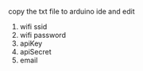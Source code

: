 copy the txt file to arduino ide and edit
1. wifi ssid
2. wifi password
3. apiKey
4. apiSecret
5. email
